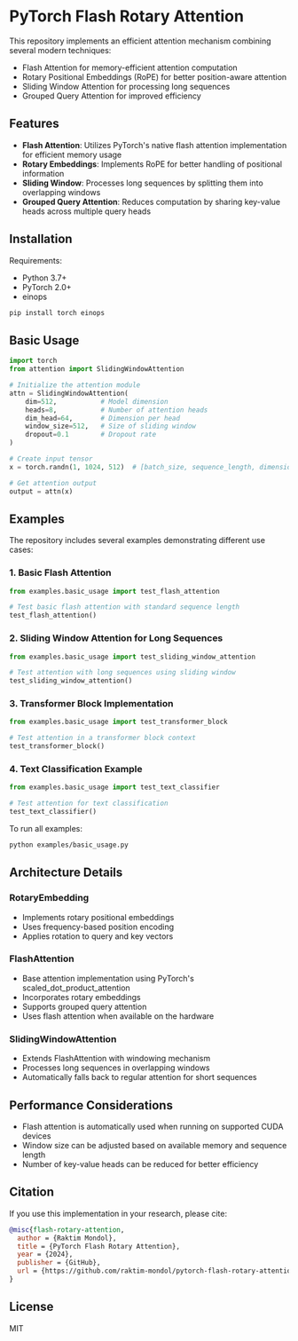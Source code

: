 # PyTorch Flash Rotary Attention

This repository implements an efficient attention mechanism combining several modern techniques:
- Flash Attention for memory-efficient attention computation
- Rotary Positional Embeddings (RoPE) for better position-aware attention
- Sliding Window Attention for processing long sequences
- Grouped Query Attention for improved efficiency

## Features

- **Flash Attention**: Utilizes PyTorch's native flash attention implementation for efficient memory usage
- **Rotary Embeddings**: Implements RoPE for better handling of positional information
- **Sliding Window**: Processes long sequences by splitting them into overlapping windows
- **Grouped Query Attention**: Reduces computation by sharing key-value heads across multiple query heads

## Installation

Requirements:
- Python 3.7+
- PyTorch 2.0+
- einops

```bash
pip install torch einops
```

## Basic Usage

```python
import torch
from attention import SlidingWindowAttention

# Initialize the attention module
attn = SlidingWindowAttention(
    dim=512,           # Model dimension
    heads=8,           # Number of attention heads
    dim_head=64,       # Dimension per head
    window_size=512,   # Size of sliding window
    dropout=0.1        # Dropout rate
)

# Create input tensor
x = torch.randn(1, 1024, 512)  # [batch_size, sequence_length, dimension]

# Get attention output
output = attn(x)
```

## Examples

The repository includes several examples demonstrating different use cases:

### 1. Basic Flash Attention
```python
from examples.basic_usage import test_flash_attention

# Test basic flash attention with standard sequence length
test_flash_attention()
```

### 2. Sliding Window Attention for Long Sequences
```python
from examples.basic_usage import test_sliding_window_attention

# Test attention with long sequences using sliding window
test_sliding_window_attention()
```

### 3. Transformer Block Implementation
```python
from examples.basic_usage import test_transformer_block

# Test attention in a transformer block context
test_transformer_block()
```

### 4. Text Classification Example
```python
from examples.basic_usage import test_text_classifier

# Test attention for text classification
test_text_classifier()
```

To run all examples:
```bash
python examples/basic_usage.py
```

## Architecture Details

### RotaryEmbedding
- Implements rotary positional embeddings
- Uses frequency-based position encoding
- Applies rotation to query and key vectors

### FlashAttention
- Base attention implementation using PyTorch's scaled_dot_product_attention
- Incorporates rotary embeddings
- Supports grouped query attention
- Uses flash attention when available on the hardware

### SlidingWindowAttention
- Extends FlashAttention with windowing mechanism
- Processes long sequences in overlapping windows
- Automatically falls back to regular attention for short sequences

## Performance Considerations

- Flash attention is automatically used when running on supported CUDA devices
- Window size can be adjusted based on available memory and sequence length
- Number of key-value heads can be reduced for better efficiency

## Citation

If you use this implementation in your research, please cite:

```bibtex
@misc{flash-rotary-attention,
  author = {Raktim Mondol},
  title = {PyTorch Flash Rotary Attention},
  year = {2024},
  publisher = {GitHub},
  url = {https://github.com/raktim-mondol/pytorch-flash-rotary-attention}
}
```

## License

MIT